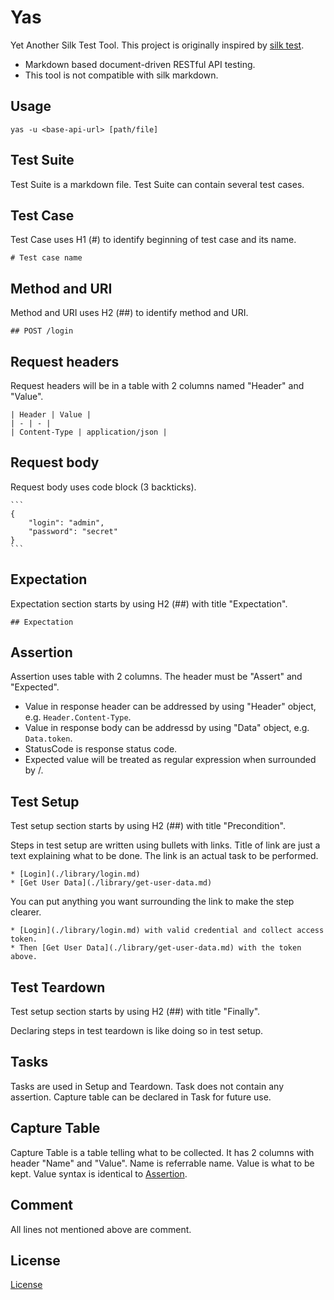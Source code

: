 # Yas

Yet Another Silk Test Tool. This project is originally inspired by [silk test](https://github.com/matryer/silk).

* Markdown based document-driven RESTful API testing.
* This tool is not compatible with silk markdown.

## Usage

```
yas -u <base-api-url> [path/file]
```

## Test Suite

Test Suite is a markdown file. Test Suite can contain several test cases.

## Test Case

Test Case uses H1 (#) to identify beginning of test case and its name.

```
# Test case name
```

## Method and URI

Method and URI uses H2 (##) to identify method and URI.

```
## POST /login
```

## Request headers

Request headers will be in a table with 2 columns named "Header" and "Value".

```
| Header | Value |
| - | - |
| Content-Type | application/json |
```

## Request body

Request body uses code block (3 backticks).

~~~
```
{
    "login": "admin",
    "password": "secret"
}
```
~~~

## Expectation

Expectation section starts by using H2 (##) with title "Expectation".

```
## Expectation
```

## Assertion

Assertion uses table with 2 columns. The header must be "Assert" and "Expected".

* Value in response header can be addressed by using "Header" object, e.g. `Header.Content-Type`.
* Value in response body can be addressd by using "Data" object, e.g. `Data.token`.
* StatusCode is response status code.
* Expected value will be treated as regular expression when surrounded by /.

## Test Setup

Test setup section starts by using H2 (##) with title "Precondition".

Steps in test setup are written using bullets with links. Title of link are just a text explaining what to be done. The link is an actual task to be performed.

```
* [Login](./library/login.md)
* [Get User Data](./library/get-user-data.md)
```

You can put anything you want surrounding the link to make the step clearer.

```
* [Login](./library/login.md) with valid credential and collect access token.
* Then [Get User Data](./library/get-user-data.md) with the token above.
```

## Test Teardown

Test setup section starts by using H2 (##) with title "Finally".

Declaring steps in test teardown is like doing so in test setup.

## Tasks

Tasks are used in Setup and Teardown. Task does not contain any assertion. Capture table can be declared in Task for future use.

## Capture Table

Capture Table is a table telling what to be collected. It has 2 columns with header "Name" and "Value". Name is referrable name. Value is what to be kept. Value syntax is identical to [Assertion](#Assertion).

## Comment

All lines not mentioned above are comment.

## License

[License](LICENSE.txt)
